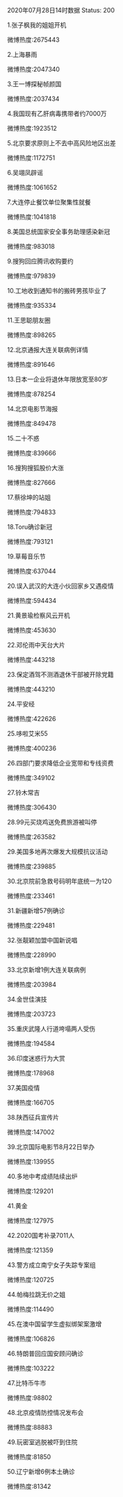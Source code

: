 2020年07月28日14时数据
Status: 200

1.张子枫我的姐姐开机

微博热度:2675443

2.上海暴雨

微博热度:2047340

3.王一博探秘帧颜国

微博热度:2037434

4.我国现有乙肝病毒携带者约7000万

微博热度:1923512

5.北京要求原则上不去中高风险地区出差

微博热度:1172751

6.吴翊凤辟谣

微博热度:1061652

7.大连停止餐饮单位聚集性就餐

微博热度:1041818

8.美国总统国家安全事务助理感染新冠

微博热度:983018

9.搜狗回应腾讯收购要约

微博热度:979839

10.工地收到通知书的搬砖男孩毕业了

微博热度:935334

11.王思聪朋友圈

微博热度:898265

12.北京通报大连关联病例详情

微博热度:891646

13.日本一企业将退休年限放宽至80岁

微博热度:878254

14.北京电影节海报

微博热度:849478

15.二十不惑

微博热度:839666

16.搜狗搜狐股价大涨

微博热度:827666

17.蔡徐坤的站姐

微博热度:794833

18.Toru确诊新冠

微博热度:793121

19.草莓音乐节

微博热度:637044

20.误入武汉的大连小伙回家乡又遇疫情

微博热度:594434

21.黄景瑜检察风云开机

微博热度:453630

22.邓伦雨中天台大片

微博热度:443218

23.保定酒驾不测酒退休干部被开除党籍

微博热度:443210

24.平安经

微博热度:422626

25.哆啦艾米55

微博热度:400236

26.四部门要求降低企业宽带和专线资费

微博热度:349102

27.铃木常吉

微博热度:306430

28.99元买烧鸡送免费旅游被叫停

微博热度:263582

29.美国多地再次爆发大规模抗议活动

微博热度:239885

30.北京院前急救号码明年底统一为120

微博热度:233461

31.新疆新增57例确诊

微博热度:229481

32.张靓颖加盟中国新说唱

微博热度:228990

33.北京新增1例大连关联病例

微博热度:203984

34.金世佳演技

微博热度:203723

35.重庆武隆人行道垮塌两人受伤

微博热度:194584

36.印度迷惑行为大赏

微博热度:178968

37.美国疫情

微博热度:166705

38.陕西征兵宣传片

微博热度:147002

39.北京国际电影节8月22日举办

微博热度:139955

40.多地中考成绩陆续出炉

微博热度:129201

41.黄金

微博热度:127975

42.2020国考补录7011人

微博热度:121359

43.警方成立南宁女子失踪专案组

微博热度:120725

44.帕梅拉跳无价之姐

微博热度:114490

45.在澳中国留学生虚拟绑架案激增

微博热度:106826

46.特朗普回应国安顾问确诊

微博热度:103222

47.比特币牛市

微博热度:98802

48.北京疫情防控情况发布会

微博热度:88883

49.玩密室逃脱被吓到住院

微博热度:81850

50.辽宁新增6例本土确诊

微博热度:81342

